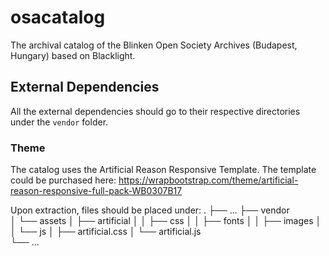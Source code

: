 # osacatalog
The archival catalog of the Blinken Open Society Archives (Budapest, Hungary) based on Blacklight.

## External Dependencies

All the external dependencies should go to their respective directories under the `vendor` folder.

### Theme

The catalog uses the Artificial Reason Responsive Template. The template could be purchased here:
https://wrapbootstrap.com/theme/artificial-reason-responsive-full-pack-WB0307B17

Upon extraction, files should be placed under:
    .
    ├── ...
    ├── vendor                    
    │   └── assets
    │       ├── artificial
    │       │   ├── css
    │       │   ├── fonts
    │       │   ├── images
    │       │   └── js
    │       ├── artificial.css
    │       └── artificial.js       
    └── ...
